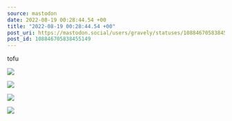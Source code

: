 ```yaml
---
source: mastodon
date: 2022-08-19 00:28:44.54 +00
title: "2022-08-19 00:28:44.54 +00"
post_uri: https://mastodon.social/users/gravely/statuses/108846705838455149
post_id: 108846705838455149
---
```

tofu


![](/images/108846704967173620.jpg)

![](/images/108846705207472993.jpg)

![](/images/108846705435785818.jpg)

![](/images/108846705696066025.jpg)

